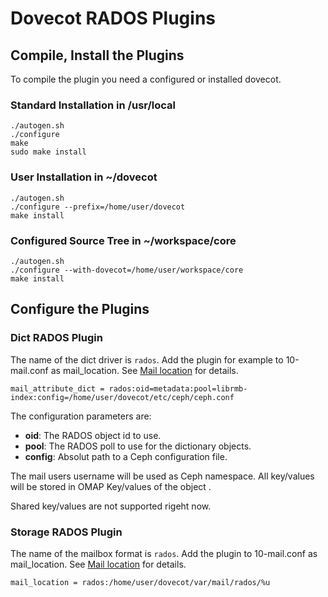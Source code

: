 Dovecot RADOS Plugins
=====================

## Compile, Install the Plugins

To compile the plugin you need a configured or installed dovecot.

### Standard Installation in /usr/local

    ./autogen.sh
    ./configure
    make
    sudo make install

### User Installation in ~/dovecot

    ./autogen.sh
    ./configure --prefix=/home/user/dovecot   
    make install

### Configured Source Tree in ~/workspace/core

    ./autogen.sh   
    ./configure --with-dovecot=/home/user/workspace/core 
    make install

## Configure the Plugins

### Dict RADOS Plugin

The name of the dict driver is `rados`. Add the plugin for example to 10-mail.conf as mail_location. See [Mail location](http://wiki.dovecot.org/MailLocation) for details.  

    mail_attribute_dict = rados:oid=metadata:pool=librmb-index:config=/home/user/dovecot/etc/ceph/ceph.conf

The configuration parameters are:

* **oid**: The RADOS object id to use. 
* **pool**: The RADOS poll to use for the dictionary objects. 
* **config**: Absolut path to a Ceph configuration file.

The mail users username will be used as Ceph namespace. All key/values will be stored in OMAP Key/values of the object <oid>.

Shared key/values are not supported rigeht now.

### Storage RADOS Plugin

The name of the mailbox format is `rados`. Add the plugin to 10-mail.conf as mail_location. See [Mail location](http://wiki.dovecot.org/MailLocation) for details. 

    mail_location = rados:/home/user/dovecot/var/mail/rados/%u

